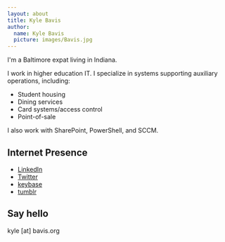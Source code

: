 ```yaml
---
layout: about
title: Kyle Bavis
author:
  name: Kyle Bavis
  picture: images/Bavis.jpg
---
```


I'm a Baltimore expat living in Indiana.

I work in higher education IT. I specialize in systems supporting auxiliary operations, including:

* Student housing
* Dining services
* Card systems/access control
* Point-of-sale

I also work with SharePoint, PowerShell, and SCCM.

## Internet Presence

* [LinkedIn](https://www.linkedin.com/in/kylebavis)
* [Twitter](https://twitter.com/kylebavis)
* [keybase](https://keybase.io/kylebavis)
* [tumblr](https://blog.bavis.org)

## Say hello
kyle [at] bavis.org